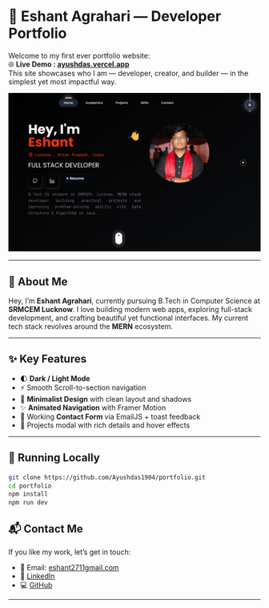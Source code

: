 # 🚀 Eshant Agrahari — Developer Portfolio

Welcome to my first ever portfolio website:  
🌐 **Live Demo : [ayushdas.vercel.app](https://ayushdas.vercel.app)**  
This site showcases who I am — developer, creator, and builder — in the simplest yet most impactful way.

![Portfolio Preview](./public/front.png)

---

## 📌 About Me

Hey, I’m **Eshant Agrahari**, currently pursuing B.Tech in Computer Science at **SRMCEM Lucknow**. I love building modern web apps, exploring full-stack development, and crafting beautiful yet functional interfaces. My current tech stack revolves around the **MERN** ecosystem.

---

## ✨ Key Features

- 🌓 **Dark / Light Mode** 
- ⚡ Smooth Scroll-to-section navigation
- 🧠 **Minimalist Design** with clean layout and shadows
- ✨ **Animated Navigation** with Framer Motion
- 📩 Working **Contact Form** via EmailJS + toast feedback
- 💼 Projects modal with rich details and hover effects

---

## 🧪 Running Locally

```bash
git clone https://github.com/Ayushdas1904/portfolio.git
cd portfolio
npm install
npm run dev
````

## 📬 Contact Me

If you like my work, let’s get in touch:

* 📩 Email: [eshant2711gmail.com](mailto:eshant2711@gmail.com)
* 🔗 [LinkedIn](https://www.linkedin.com/in/eshant-agrahari/)
* 💻 [GitHub](https://github.com/eshant27)

---

